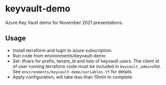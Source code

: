 # keyvault-demo
Azure Key Vault demo for November 2021 presentations.

## Usage

- Install terraform and login to azure subscription.
-  Run code from environments/keyvault-demo
- Set .tfvars for prefix, tenant_id and lists of keyvault users. The client id of user running terraform code must be included in `keyvault_admins`list. See `environments/keyvault-demo/variables.tf` for details
- Apply configuration, will take less than 10min to complete.